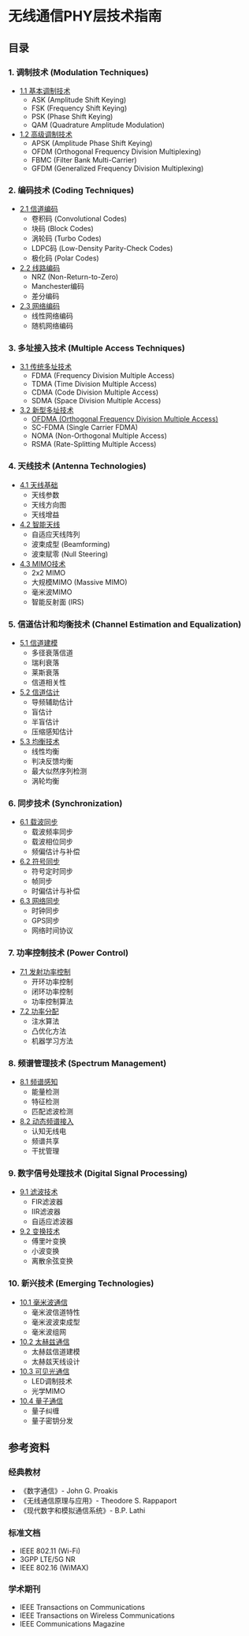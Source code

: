 # 无线通信PHY层技术指南

## 目录

### 1. 调制技术 (Modulation Techniques)
- [1.1 基本调制技术](./modulation/basic-modulation.md)
  - ASK (Amplitude Shift Keying)
  - FSK (Frequency Shift Keying)
  - PSK (Phase Shift Keying)
  - QAM (Quadrature Amplitude Modulation)
- [1.2 高级调制技术](./modulation/advanced-modulation.md)
  - APSK (Amplitude Phase Shift Keying)
  - OFDM (Orthogonal Frequency Division Multiplexing)
  - FBMC (Filter Bank Multi-Carrier)
  - GFDM (Generalized Frequency Division Multiplexing)

### 2. 编码技术 (Coding Techniques)
- [2.1 信道编码](./coding/channel-coding.md)
  - 卷积码 (Convolutional Codes)
  - 块码 (Block Codes)
  - 涡轮码 (Turbo Codes)
  - LDPC码 (Low-Density Parity-Check Codes)
  - 极化码 (Polar Codes)
- [2.2 线路编码](./coding/line-coding.md)
  - NRZ (Non-Return-to-Zero)
  - Manchester编码
  - 差分编码
- [2.3 网络编码](./coding/network-coding.md)
  - 线性网络编码
  - 随机网络编码

### 3. 多址接入技术 (Multiple Access Techniques)
- [3.1 传统多址技术](./multiple-access/traditional.md)
  - FDMA (Frequency Division Multiple Access)
  - TDMA (Time Division Multiple Access)
  - CDMA (Code Division Multiple Access)
  - SDMA (Space Division Multiple Access)
- [3.2 新型多址技术](./multiple-access/advanced.md)
  - [OFDMA (Orthogonal Frequency Division Multiple Access)](./OFDMA.md)
  - SC-FDMA (Single Carrier FDMA)
  - NOMA (Non-Orthogonal Multiple Access)
  - RSMA (Rate-Splitting Multiple Access)

### 4. 天线技术 (Antenna Technologies)
- [4.1 天线基础](./antenna/basics.md)
  - 天线参数
  - 天线方向图
  - 天线增益
- [4.2 智能天线](./antenna/smart-antenna.md)
  - 自适应天线阵列
  - 波束成型 (Beamforming)
  - 波束赋零 (Null Steering)
- [4.3 MIMO技术](./antenna/mimo.md)
  - 2x2 MIMO
  - 大规模MIMO (Massive MIMO)
  - 毫米波MIMO
  - 智能反射面 (IRS)

### 5. 信道估计和均衡技术 (Channel Estimation and Equalization)
- [5.1 信道建模](./channel/modeling.md)
  - 多径衰落信道
  - 瑞利衰落
  - 莱斯衰落
  - 信道相关性
- [5.2 信道估计](./channel/estimation.md)
  - 导频辅助估计
  - 盲估计
  - 半盲估计
  - 压缩感知估计
- [5.3 均衡技术](./channel/equalization.md)
  - 线性均衡
  - 判决反馈均衡
  - 最大似然序列检测
  - 涡轮均衡

### 6. 同步技术 (Synchronization)
- [6.1 载波同步](./synchronization/carrier-sync.md)
  - 载波频率同步
  - 载波相位同步
  - 频偏估计与补偿
- [6.2 符号同步](./synchronization/symbol-sync.md)
  - 符号定时同步
  - 帧同步
  - 时偏估计与补偿
- [6.3 网络同步](./synchronization/network-sync.md)
  - 时钟同步
  - GPS同步
  - 网络时间协议

### 7. 功率控制技术 (Power Control)
- [7.1 发射功率控制](./power-control/transmission.md)
  - 开环功率控制
  - 闭环功率控制
  - 功率控制算法
- [7.2 功率分配](./power-control/allocation.md)
  - 注水算法
  - 凸优化方法
  - 机器学习方法

### 8. 频谱管理技术 (Spectrum Management)
- [8.1 频谱感知](./spectrum/sensing.md)
  - 能量检测
  - 特征检测
  - 匹配滤波检测
- [8.2 动态频谱接入](./spectrum/dynamic-access.md)
  - 认知无线电
  - 频谱共享
  - 干扰管理

### 9. 数字信号处理技术 (Digital Signal Processing)
- [9.1 滤波技术](./dsp/filtering.md)
  - FIR滤波器
  - IIR滤波器
  - 自适应滤波器
- [9.2 变换技术](./dsp/transforms.md)
  - 傅里叶变换
  - 小波变换
  - 离散余弦变换

### 10. 新兴技术 (Emerging Technologies)
- [10.1 毫米波通信](./emerging/mmwave.md)
  - 毫米波信道特性
  - 毫米波波束成型
  - 毫米波组网
- [10.2 太赫兹通信](./emerging/terahertz.md)
  - 太赫兹信道建模
  - 太赫兹天线设计
- [10.3 可见光通信](./emerging/vlc.md)
  - LED调制技术
  - 光学MIMO
- [10.4 量子通信](./emerging/quantum.md)
  - 量子纠缠
  - 量子密钥分发

## 参考资料

### 经典教材
- 《数字通信》- John G. Proakis
- 《无线通信原理与应用》- Theodore S. Rappaport
- 《现代数字和模拟通信系统》- B.P. Lathi

### 标准文档
- IEEE 802.11 (Wi-Fi)
- 3GPP LTE/5G NR
- IEEE 802.16 (WiMAX)

### 学术期刊
- IEEE Transactions on Communications
- IEEE Transactions on Wireless Communications
- IEEE Communications Magazine

